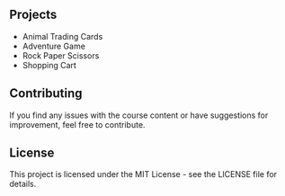 
## Projects
- Animal Trading Cards
- Adventure Game
- Rock Paper Scissors
- Shopping Cart

## Contributing
If you find any issues with the course content or have suggestions for improvement, feel free to contribute.

## License
This project is licensed under the MIT License - see the LICENSE file for details.
